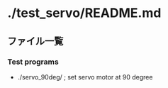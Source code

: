 # ./test_servo/README.md

## ファイル一覧

### Test programs
- ./servo_90deg/ ; set servo motor at 90 degree
